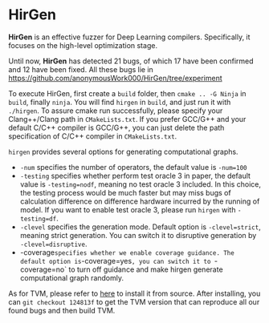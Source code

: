 # HirGen

**HirGen** is an effective fuzzer for Deep Learning compilers. Specifically, it focuses on the high-level optimization stage.

Until now, **HirGen** has detected 21 bugs, of which 17 have been confirmed
and 12 have been fixed. All these bugs lie in https://github.com/anonymousWork000/HirGen/tree/experiment

To execute HirGen, first create a `build` folder, then `cmake .. -G Ninja` in `build`, finally `ninja`.
You will find `hirgen` in `build`, and just run it with `./hirgen`. To assure cmake run successfully, please specify your Clang++/Clang path in `CMakeLists.txt`. If you prefer GCC/G++ and your default C/C++ compiler is GCC/G++, you can just delete the path specification of C/C++ compiler in `CMakeLists.txt`.

`hirgen` provides several options for generating computational graphs.
  + `-num` specifies the number of operators, the default value is `-num=100`
  + `-testing` specifies whether perform test oracle 3 in paper, the default value is `-testing=nodf`, meaning no test oracle 3 included. In this choice, the testing process would be much faster but may miss bugs of calculation difference on difference hardware incurred by the running of model. If you want to enable test oracle 3, please run `hirgen` with `-testing=df`.
  + `-clevel` specifies the generation mode. Default option is `-clevel=strict`, meaning strict generation. You can switch it to disruptive generation by `-clevel=disruptive`.
  + -coverage` specifies whether we enable coverage guidance. The default option is `-coverage=yes`, you can switch it to `-coverage=no` to turn off guidance and make hirgen generate computational graph randomly.

As for TVM, please refer to [here](https://tvm.apache.org/docs/install/from_source.html) to install it from source.
After installing, you can `git checkout 124813f` to get the TVM version that can reproduce all our found bugs and then build TVM.
